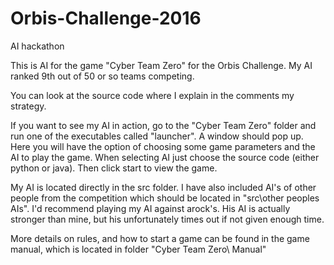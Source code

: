 # Orbis-Challenge-2016
AI hackathon

This is AI for the game "Cyber Team Zero" for the Orbis Challenge.
My AI ranked 9th out of 50 or so teams competing.

You can look at the source code where I explain in the comments my strategy.

If you want to see my AI in action, go to the "Cyber Team Zero" folder and run one of the executables called "launcher".
A window should pop up. Here you will have the option of choosing some game parameters and the AI to play the game. 
When selecting AI just choose the source code (either python or java). Then click start to view the game.

My AI is located directly in the src folder. I have also included AI's of other people from the competition which should be
located in "src\other peoples AIs". I'd recommend playing my AI against arock's. His AI is actually stronger than mine, but his unfortunately
times out if not given enough time.

More details on rules, and how to start a game can be found in the game manual, which is located in folder "Cyber Team Zero\ Manual"
